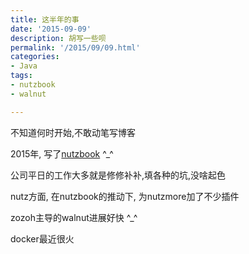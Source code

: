 ```yaml
---
title: 这半年的事
date: '2015-09-09'
description: 胡写一些呗
permalink: '/2015/09/09.html'
categories:
- Java
tags:
- nutzbook
- walnut

---
```


不知道何时开始,不敢动笔写博客

2015年, 写了[nutzbook](http://nutzbook.wendal.net/) ^_^

公司平日的工作大多就是修修补补,填各种的坑,没啥起色

nutz方面, 在nutzbook的推动下, 为nutzmore加了不少插件

zozoh主导的walnut进展好快 ^_^

docker最近很火

